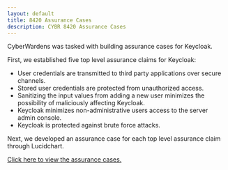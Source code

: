 ```yaml
---
layout: default
title: 8420 Assurance Cases
description: CYBR 8420 Assurance Cases
---
```

CyberWardens was tasked with building assurance cases for Keycloak. 

First, we established five top level assurance claims for Keycloak:
<ul>
  <li>User credentials are transmitted to third party applications over secure channels.</li>
  <li>Stored user credentials are protected from unauthorized access.</li>
  <li>Sanitizing the input values from adding a new user minimizes the possibility of maliciously affecting Keycloak.</li>
  <li>Keycloak minimizes non-administrative users access to the server admin console.</li>
  <li>Keycloak is protected against brute force attacks.</li>
 </ul>

Next, we developed an assurance case for each top level assurance claim through Lucidchart.

<a href="https://www.lucidchart.com/publicSegments/view/39ce77f1-63e7-4138-81f1-7afa1fd69101"> Click here to view the assurance cases.</a>


